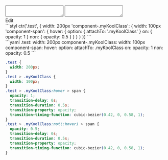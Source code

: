 <div data-size="450" class="code-cont" data-example="string">
    <div class="code">
        <div class="code-wrap">
            <textarea id="stylus"></textarea>
            <textarea id="css"></textarea>
            <div class="edit-code">
                <span>Edit</span>
            </div>
        </div>
    </div>
</div>

<div data-size="450" data-examples="stylus"></div>
```styl
ctr('.test', {
  width: 200px
  'component-.myKoolClass': {
    width: 100px
    'component-span': {
      hover: {
        option: {
          attachTo: '.myKoolClass'
        }
        on: {
          opacity: 1
        }
        non: {
          opacity: 0.5
        }
      }
    }
  }
})
```

<div data-size="450" data-examples="yaml"></div>
```yaml
.test:
  width: 200px
  component-.myKoolClass:
    width: 100px
    component-span:
      hover:
        option:
          attachTo: .myKoolClass
        on:
          opacity: 1
        non:
          opacity: 0.5
```

```css
.test {
  width: 200px;
}
.test > .myKoolClass {
  width: 100px;
}
.test > .myKoolClass:hover > span {
  opacity: 1;
  transition-delay: 0s;
  transition-duration: 0.5s;
  transition-property: opacity;
  transition-timing-function: cubic-bezier(0.42, 0, 0.58, 1);
}
.test > .myKoolClass:not(:hover) > span {
  opacity: 0.5;
  transition-delay: 0s;
  transition-duration: 0.5s;
  transition-property: opacity;
  transition-timing-function: cubic-bezier(0.42, 0, 0.58, 1);
}
```
<div class="cf"></div>
